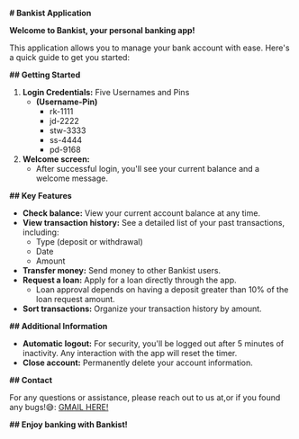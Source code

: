  **# Bankist Application**

**Welcome to Bankist, your personal banking app!**

This application allows you to manage your bank account with ease. Here's a quick guide to get you started:

**## Getting Started**

1. **Login Credentials:**
    Five Usernames and Pins 
   - **(Username-Pin)**
     - rk-1111 
     - jd-2222
     - stw-3333
     - ss-4444
     - pd-9168
2. **Welcome screen:**
   - After successful login, you'll see your current balance and a welcome message.

**## Key Features**

- **Check balance:** View your current account balance at any time.
- **View transaction history:** See a detailed list of your past transactions, including:
   - Type (deposit or withdrawal)
   - Date
   - Amount
- **Transfer money:** Send money to other Bankist users.
- **Request a loan:** Apply for a loan directly through the app.
   - Loan approval depends on having a deposit greater than 10% of the loan request amount.
- **Sort transactions:** Organize your transaction history by amount.

**## Additional Information**

- **Automatic logout:** For security, you'll be logged out after 5 minutes of inactivity. Any interaction with the app will reset the timer.
- **Close account:** Permanently delete your account information.

**## Contact**

For any questions or assistance, please reach out to us at,or if you found any bugs!😅: <a href="mailto:nitheshravikumar13631@gmail.com">GMAIL HERE!</a>

**## Enjoy banking with Bankist!**
